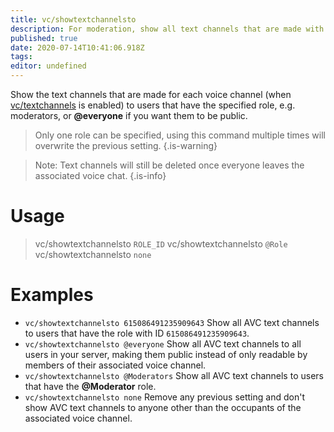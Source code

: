 ```yaml
---
title: vc/showtextchannelsto
description: For moderation, show all text channels that are made with vc/textchannels to users with a certain role
published: true
date: 2020-07-14T10:41:06.918Z
tags: 
editor: undefined
---
```


Show the text channels that are made for each voice channel (when [vc/textchannels](/command/textchannels) is enabled) to users that have the specified role, e.g. moderators, or **@everyone** if you want them to be public.

> Only one role can be specified, using this command multiple times will overwrite the previous setting.
{.is-warning}

> Note: Text channels will still be deleted once everyone leaves the associated voice chat.
{.is-info}

# Usage

> vc/showtextchannelsto `ROLE_ID`
> vc/showtextchannelsto `@Role`
> vc/showtextchannelsto `none`

# Examples

* `vc/showtextchannelsto 615086491235909643`
Show all AVC text channels to users that have the role with ID `615086491235909643`.
* `vc/showtextchannelsto @everyone`
Show all AVC text channels to all users in your server, making them public instead of only readable by members of their associated voice channel.
* `vc/showtextchannelsto @Moderators`
Show all AVC text channels to users that have the **@Moderator** role.
* `vc/showtextchannelsto none`
Remove any previous setting and don't show AVC text channels to anyone other than the occupants of the associated voice channel.
